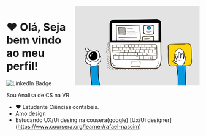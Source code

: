 <img src = "giphy.gif" width = "325px" align = "right">

# ❤ Olá, Seja bem vindo ao meu perfil!

<div id="badges">
 <img src="https://img.shields.io/badge/LinkedIn-blue?style=for-the-badge&logo=linkedin&logoColor=white" alt="LinkedIn Badge"/>
  </a>
  </div>

 Sou Analisa de CS na VR 

 - ❤ Estudante Ciências contabeis.
 - Amo design
 - Estudando UX/Ui desing na cousera(google) [Ux/Ui designer] (https://www.coursera.org/learner/rafael-nascim)
